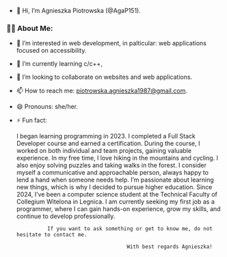 - 👋 Hi, I’m Agnieszka Piotrowska (@AgaP151).

### 👩‍💻 About Me:
  
- 👀 I’m interested in web development, in palticular: web applications focused on accessibility. 
- 🌱 I’m currently learning c/c++, 
- 💞️ I’m looking to collaborate on websites and web applications.
- 📫 How to reach me: piotrowska.agnieszka1987@gmail.com. 
- 😄 Pronouns: she/her.
- ⚡ Fun fact: 

  I began learning programming in 2023. I completed a Full Stack Developer course and earned a certification.
During the course, I worked on both individual and team projects, gaining valuable experience.
In my free time, I love hiking in the mountains and cycling. I also enjoy solving puzzles and taking walks in the forest.
I consider myself a communicative and approachable person, always happy to lend a hand when someone needs help.
I’m passionate about learning new things, which is why I decided to pursue higher education.
Since 2024, I’ve been a computer science student at the Technical Faculty of Collegium Witelona in Legnica.
I am currently seeking my first job as a programmer, where I can gain hands-on experience, grow my skills, and continue to develop professionally.


                If you want to ask something or get to know me, do not hesitate to contact me.

                                          With best regards Agnieszka!

<!---
AgaP151/AgaP151 is a ✨ special ✨ repository because its `README.md` (this file) appears on your GitHub profile.
You can click the Preview link to take a look at your changes.
--->
